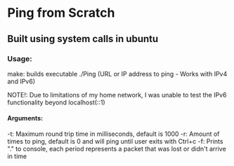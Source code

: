 # Ping from Scratch
## Built using system calls in ubuntu

### Usage: 

make: builds executable
./Ping (URL or IP address to ping - Works with IPv4 and IPv6)

NOTE!: Due to limitations of my home network, I was unable to test the IPv6 functionality beyond localhost(::1)

#### Arguments:
-t: Maximum round trip time in milliseconds, default is 1000
-r: Amount of times to ping, default is 0 and will ping until user exits with Ctrl+c
-f: Prints "." to console, each period represents a packet that was lost or didn't arrive in time
    
